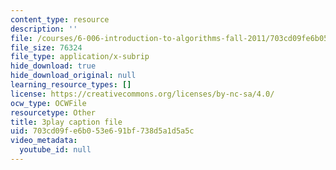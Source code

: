 ```yaml
---
content_type: resource
description: ''
file: /courses/6-006-introduction-to-algorithms-fall-2011/703cd09fe6b053e691bf738d5a1d5a5c_eGSXsaJ-BlY.vtt
file_size: 76324
file_type: application/x-subrip
hide_download: true
hide_download_original: null
learning_resource_types: []
license: https://creativecommons.org/licenses/by-nc-sa/4.0/
ocw_type: OCWFile
resourcetype: Other
title: 3play caption file
uid: 703cd09f-e6b0-53e6-91bf-738d5a1d5a5c
video_metadata:
  youtube_id: null
---
```

